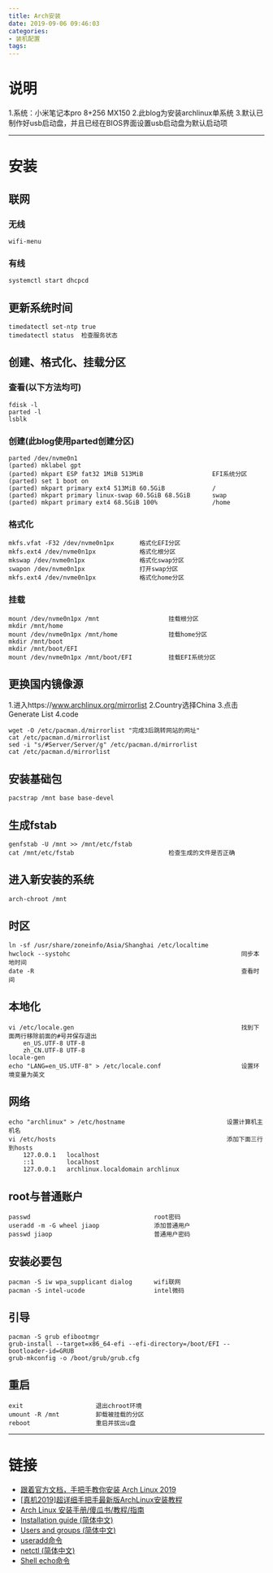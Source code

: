 ```yaml
---
title: Arch安装
date: 2019-09-06 09:46:03
categories:
- 装机配置
tags:
---
```

# 说明
1.系统：小米笔记本pro 8+256 MX150
2.此blog为安装archlinux单系统
3.默认已制作好usb启动盘，并且已经在BIOS界面设置usb启动盘为默认启动项

---
# 安装
## 联网
### 无线
`wifi-menu`
### 有线
`systemctl start dhcpcd`
## 更新系统时间
```
timedatectl set-ntp true
timedatectl status	检查服务状态
```
## 创建、格式化、挂载分区
### 查看(以下方法均可)
```
fdisk -l
parted -l
lsblk
```
### 创建(此blog使用parted创建分区)
```
parted /dev/nvme0n1
(parted) mklabel gpt
(parted) mkpart ESP fat32 1MiB 513MiB					EFI系统分区
(parted) set 1 boot on
(parted) mkpart primary ext4 513MiB 60.5GiB				/
(parted) mkpart primary linux-swap 60.5GiB 68.5GiB		swap
(parted) mkpart primary ext4 68.5GiB 100%				/home
```
### 格式化
```
mkfs.vfat -F32 /dev/nvme0n1px		格式化EFI分区
mkfs.ext4 /dev/nvme0n1px			格式化根分区
mkswap /dev/nvme0n1px				格式化swap分区
swapon /dev/nvme0n1px				打开swap分区
mkfs.ext4 /dev/nvme0n1px			格式化home分区
```
### 挂载
```
mount /dev/nvme0n1px /mnt					挂载根分区
mkdir /mnt/home
mount /dev/nvme0n1px /mnt/home				挂载home分区
mkdir /mnt/boot
mkdir /mnt/boot/EFI
mount /dev/nvme0n1px /mnt/boot/EFI			挂载EFI系统分区
```
## 更换国内镜像源
1.进入https://www.archlinux.org/mirrorlist
2.Country选择China
3.点击Generate List
4.code
```
wget -O /etc/pacman.d/mirrorlist "完成3后跳转网站的网址"
cat /etc/pacman.d/mirrorlist
sed -i "s/#Server/Server/g" /etc/pacman.d/mirrorlist
cat /etc/pacman.d/mirrorlist
```
## 安装基础包
`pacstrap /mnt base base-devel`
## 生成fstab
```
genfstab -U /mnt >> /mnt/etc/fstab
cat /mnt/etc/fstab							检查生成的文件是否正确
```
## 进入新安装的系统
`arch-chroot /mnt`
## 时区
```
ln -sf /usr/share/zoneinfo/Asia/Shanghai /etc/localtime
hwclock --systohc												同步本地时间
date -R															查看时间
```
## 本地化
```
vi /etc/locale.gen												找到下面两行移除前面的#号并保存退出
	en_US.UTF-8 UTF-8
	zh_CN.UTF-8 UTF-8
locale-gen
echo "LANG=en_US.UTF-8" > /etc/locale.conf						设置环境变量为英文
```
## 网络
```
echo "archlinux" > /etc/hostname							设置计算机主机名
vi /etc/hosts												添加下面三行到hosts
	127.0.0.1	localhost
	::1			localhost
	127.0.0.1	archlinux.localdomain archlinux
```
## root与普通账户
```
passwd									root密码
useradd -m -G wheel jiaop				添加普通用户
passwd jiaop							普通用户密码
```
## 安装必要包
```
pacman -S iw wpa_supplicant dialog		wifi联网
pacman -S intel-ucode					intel微码
```
## 引导
```
pacman -S grub efibootmgr
grub-install --target=x86_64-efi --efi-directory=/boot/EFI --bootloader-id=GRUB
grub-mkconfig -o /boot/grub/grub.cfg
```
## 重启
```
exit					退出chroot环境
umount -R /mnt			卸载被挂载的分区
reboot					重启并拔出u盘
```
---
# 链接
- [跟着官方文档，手把手教你安装 Arch Linux 2019](https://www.bilibili.com/video/av56970488)
- [[真机2019]超详细手把手最新版ArchLinux安装教程](https://www.bilibili.com/video/av45282571/?spm_id_from=333.788.videocard.0)
- [Arch Linux 安装手册/傻瓜书/教程/指南](https://www.jianshu.com/p/6fe59c24b3df?utm_campaign=maleskine&utm_content=note&utm_medium=seo_notes&utm_source=recommendation)
- [Installation guide (简体中文)](https://wiki.archlinux.org/index.php/Installation_guide_(%E7%AE%80%E4%BD%93%E4%B8%AD%E6%96%87))
- [Users and groups (简体中文)](https://wiki.archlinux.org/index.php/Users_and_groups_(%E7%AE%80%E4%BD%93%E4%B8%AD%E6%96%87)#%E6%B7%BB%E5%8A%A0%E7%99%BB%E5%BD%95%E7%94%A8%E6%88%B7)
- [useradd命令](https://man.linuxde.net/useradd)
- [netctl (简体中文)](https://wiki.archlinux.org/index.php/Netctl_(%E7%AE%80%E4%BD%93%E4%B8%AD%E6%96%87))
- [Shell echo命令](https://www.runoob.com/linux/linux-shell-echo.html)
